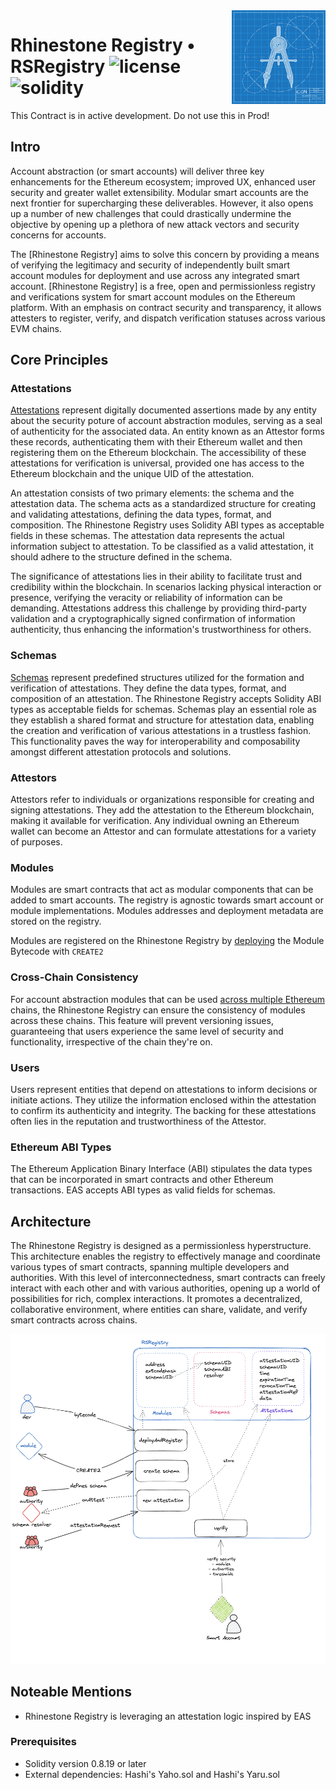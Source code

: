 <img align="right" width="150" height="150" top="100" src="./public/readme.jpg">

# Rhinestone Registry • RSRegistry ![license](https://img.shields.io/github/license/rhinestonewtf/registry?label=license) ![solidity](https://img.shields.io/badge/solidity-^0.8.17-lightgrey)

This Contract is in active development. Do not use this in Prod!

## Intro

Account abstraction (or smart accounts) will deliver three key enhancements for the Ethereum ecosystem; 
improved UX, enhanced user security and greater wallet extensibility. Modular smart accounts are the next 
frontier for supercharging these deliverables. However, it also opens up a number of new challenges that 
could drastically undermine the objective by opening up a plethora of new attack vectors and security concerns for accounts. 


The [Rhinestone Registry] aims to solve this concern by providing a means of verifying the legitimacy and 
security of independently built smart account modules for deployment and use across any integrated 
smart account. [Rhinestone Registry] is a free, open and permissionless registry and verifications 
system for smart account modules on the Ethereum platform. With an emphasis on contract security and 
transparency, it allows attesters to register, verify, and dispatch verification statuses across 
various EVM chains.


## Core Principles
### Attestations
[Attestations](./docs/Attestation.md) represent digitally documented assertions made by any entity 
about the security poture of account abstraction modules, 
serving as a seal of authenticity for the associated data. An entity known as an 
Attestor forms these records, authenticating them with their Ethereum wallet 
and then registering them on the Ethereum blockchain. The accessibility of 
these attestations for verification is universal, provided one has access 
to the Ethereum blockchain and the unique UID of the attestation.

An attestation consists of two primary elements: the schema and the 
attestation data. The schema acts as a standardized structure for 
creating and validating attestations, defining the data types, 
format, and composition. The Rhinestone Registry uses Solidity 
ABI types as acceptable fields in these schemas. The attestation 
data represents the actual information subject to attestation. 
To be classified as a valid attestation, it should adhere to the 
structure defined in the schema.

The significance of attestations lies in their ability to 
facilitate trust and credibility within the blockchain. In 
scenarios lacking physical interaction or presence, verifying 
the veracity or reliability of information can be demanding. 
Attestations address this challenge by providing third-party 
validation and a cryptographically signed confirmation of 
information authenticity, thus enhancing the information's 
trustworthiness for others.

### Schemas
[Schemas](./docs/Schema.md) represent predefined structures utilized for the formation and 
verification of attestations. They define the data types, format, and 
composition of an attestation. The Rhinestone Registry accepts Solidity 
ABI types as acceptable fields for schemas. Schemas play an essential 
role as they establish a shared format and structure for attestation 
data, enabling the creation and verification of various attestations 
in a trustless fashion. This functionality paves the way for 
interoperability and composability amongst different attestation protocols and solutions.

### Attestors
Attestors refer to individuals or organizations responsible for 
creating and signing attestations. They add the attestation to the 
Ethereum blockchain, making it available for verification. Any 
individual owning an Ethereum wallet can become an Attestor and 
can formulate attestations for a variety of purposes.

### Modules
Modules are smart contracts that act as modular components that can be added to smart accounts. 
The registry is agnostic towards smart account or module implementations. Modules addresses and 
deployment metadata are stored on the registry.

Modules are registered on the Rhinestone Registry by [deploying](./docs/ModulesRegistration.md) the Module Bytecode with `CREATE2`


### Cross-Chain Consistency
For account abstraction modules that can be used [across multiple Ethereum](./docs/L2Propagation.md) chains,
the Rhinestone Registry can ensure the consistency of modules across these chains. 
This feature will prevent versioning issues, guaranteeing that users experience the same level of security and functionality, 
irrespective of the chain they're on.

### Users
Users represent entities that depend on attestations to inform 
decisions or initiate actions. They utilize the information enclosed 
within the attestation to confirm its authenticity and integrity. The 
backing for these attestations often lies in the reputation and 
trustworthiness of the Attestor.

### Ethereum ABI Types
The Ethereum Application Binary Interface (ABI) stipulates the data 
types that can be incorporated in smart contracts and other Ethereum transactions. 
EAS accepts ABI types as valid fields for schemas.

## Architecture

The Rhinestone Registry is designed as a permissionless hyperstructure. 
This architecture enables the registry to effectively manage and coordinate various types of smart contracts, 
spanning multiple developers and authorities. With this level of interconnectedness, smart contracts can freely interact with each other and with 
various authorities, opening up a world of possibilities for rich, complex interactions. It promotes a decentralized, collaborative environment, 
where entities can share, validate, and verify smart contracts across chains.


![Architecture](./public/docs/architecture.png)


## Noteable Mentions
- Rhinestone Registry is leveraging an attestation logic inspired by EAS

### Prerequisites
- Solidity version 0.8.19 or later
- External dependencies: Hashi's Yaho.sol and Hashi's Yaru.sol

